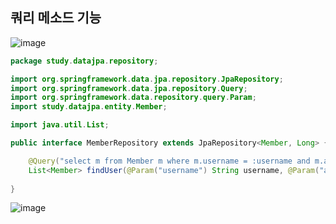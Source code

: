 ## **쿼리 메소드 기능**

![image](https://user-images.githubusercontent.com/79301439/185927919-b59c0171-d82a-4b88-89d1-993013ca97f5.png)

```java
package study.datajpa.repository;

import org.springframework.data.jpa.repository.JpaRepository;
import org.springframework.data.jpa.repository.Query;
import org.springframework.data.repository.query.Param;
import study.datajpa.entity.Member;

import java.util.List;

public interface MemberRepository extends JpaRepository<Member, Long> {

    @Query("select m from Member m where m.username = :username and m.age = :age")
    List<Member> findUser(@Param("username") String username, @Param("age") int age);
    
}
```

![image](https://user-images.githubusercontent.com/79301439/185928123-986c6353-6269-4eae-9229-d381b93934a9.png)
